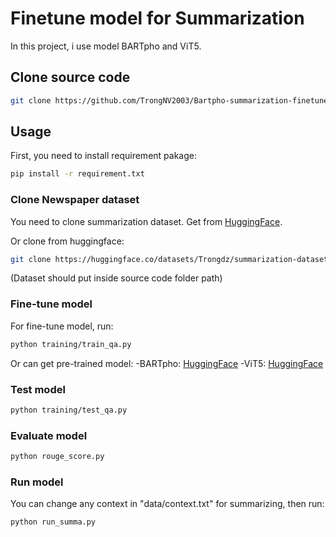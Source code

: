# Finetune model for Summarization

In this project, i use model BARTpho and ViT5.
## Clone source code
```bash
git clone https://github.com/TrongNV2003/Bartpho-summarization-finetune.git
```

## Usage
First, you need to install requirement pakage:
```bash
pip install -r requirement.txt
```

### Clone Newspaper dataset
You need to clone summarization dataset. Get from [HuggingFace](https://huggingface.co/datasets/Trongdz/summarization-dataset).

Or clone from huggingface:
```bash
git clone https://huggingface.co/datasets/Trongdz/summarization-dataset
``` 
(Dataset should put inside source code folder path)

### Fine-tune model
For fine-tune model, run:
```bash
python training/train_qa.py
```
Or can get pre-trained model: 
-BARTpho: [HuggingFace](https://huggingface.co/Trongdz/bartpho-summarization)
-ViT5: [HuggingFace](https://huggingface.co/Trongdz/ViT5-summarization)

### Test model
```bash
python training/test_qa.py
```

### Evaluate model
```bash
python rouge_score.py
```

### Run model
You can change any context in "data/context.txt" for summarizing, then run:
```bash
python run_summa.py
```
